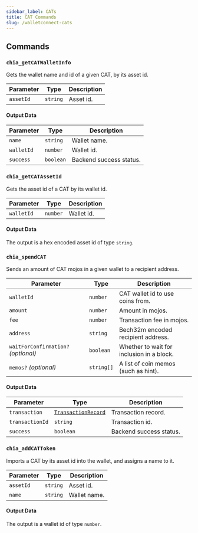 ```yaml
---
sidebar_label: CATs
title: CAT Commands
slug: /walletconnect-cats
---
```


## Commands

### `chia_getCATWalletInfo`

Gets the wallet name and id of a given CAT, by its asset id.

| Parameter | Type     | Description |
| --------- | -------- | ----------- |
| `assetId` | `string` | Asset id.   |

#### Output Data

| Parameter  | Type      | Description             |
| ---------- | --------- | ----------------------- |
| `name`     | `string`  | Wallet name.            |
| `walletId` | `number`  | Wallet id.              |
| `success`  | `boolean` | Backend success status. |

### `chia_getCATAssetId`

Gets the asset id of a CAT by its wallet id.

| Parameter  | Type     | Description |
| ---------- | -------- | ----------- |
| `walletId` | `number` | Wallet id.  |

#### Output Data

The output is a hex encoded asset id of type `string`.

### `chia_spendCAT`

Sends an amount of CAT mojos in a given wallet to a recipient address.

| Parameter                           | Type       | Description                               |
| ----------------------------------- | ---------- | ----------------------------------------- |
| `walletId`                          | `number`   | CAT wallet id to use coins from.          |
| `amount`                            | `number`   | Amount in mojos.                          |
| `fee`                               | `number`   | Transaction fee in mojos.                 |
| `address`                           | `string`   | Bech32m encoded recipient address.        |
| `waitForConfirmation?` _(optional)_ | `boolean`  | Whether to wait for inclusion in a block. |
| `memos?` _(optional)_               | `string[]` | A list of coin memos (such as hint).      |

#### Output Data

| Parameter       | Type                                      | Description             |
| --------------- | ----------------------------------------- | ----------------------- |
| `transaction`   | [`TransactionRecord`](#transactionrecord) | Transaction record.     |
| `transactionId` | `string`                                  | Transaction id.         |
| `success`       | `boolean`                                 | Backend success status. |

### `chia_addCATToken`

Imports a CAT by its asset id into the wallet, and assigns a name to it.

| Parameter | Type     | Description  |
| --------- | -------- | ------------ |
| `assetId` | `string` | Asset id.    |
| `name`    | `string` | Wallet name. |

#### Output Data

The output is a wallet id of type `number`.
